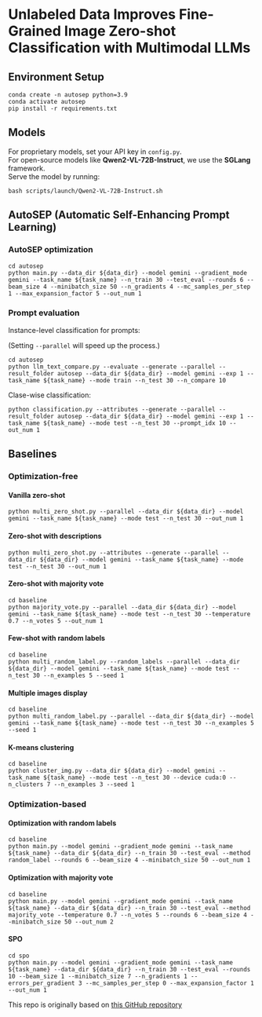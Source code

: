 # Unlabeled Data Improves Fine-Grained Image Zero-shot Classification with Multimodal LLMs

## Environment Setup
```
conda create -n autosep python=3.9
conda activate autosep
pip install -r requirements.txt
```

## Models
For proprietary models, set your API key in `config.py`.  
For open-source models like **Qwen2-VL-72B-Instruct**, we use the **SGLang** framework.  
Serve the model by running:  
```
bash scripts/launch/Qwen2-VL-72B-Instruct.sh
```

## AutoSEP (Automatic Self-Enhancing Prompt Learning)
### AutoSEP optimization
```
cd autosep
python main.py --data_dir ${data_dir} --model gemini --gradient_mode gemini --task_name ${task_name} --n_train 30 --test_eval --rounds 6 --beam_size 4 --minibatch_size 50 --n_gradients 4 --mc_samples_per_step 1 --max_expansion_factor 5 --out_num 1
```

### Prompt evaluation
Instance-level classification for prompts:

(Setting `--parallel` will speed up the process.)
```
cd autosep
python llm_text_compare.py --evaluate --generate --parallel --result_folder autosep --data_dir ${data_dir} --model gemini --exp 1 --task_name ${task_name} --mode train --n_test 30 --n_compare 10
```

Clase-wise classification:
```
python classification.py --attributes --generate --parallel --result_folder autosep --data_dir ${data_dir} --model gemini --exp 1 --task_name ${task_name} --mode test --n_test 30 --prompt_idx 10 --out_num 1
```

## Baselines
### Optimization-free
#### Vanilla zero-shot
```
python multi_zero_shot.py --parallel --data_dir ${data_dir} --model gemini --task_name ${task_name} --mode test --n_test 30 --out_num 1
```

#### Zero-shot with descriptions
```
python multi_zero_shot.py --attributes --generate --parallel --data_dir ${data_dir} --model gemini --task_name ${task_name} --mode test --n_test 30 --out_num 1
```

#### Zero-shot with majority vote
```
cd baseline
python majority_vote.py --parallel --data_dir ${data_dir} --model gemini --task_name ${task_name} --mode test --n_test 30 --temperature 0.7 --n_votes 5 --out_num 1
```

#### Few-shot with random labels
```
cd baseline
python multi_random_label.py --random_labels --parallel --data_dir ${data_dir} --model gemini --task_name ${task_name} --mode test --n_test 30 --n_examples 5 --seed 1
```

#### Multiple images display
```
cd baseline
python multi_random_label.py --parallel --data_dir ${data_dir} --model gemini --task_name ${task_name} --mode test --n_test 30 --n_examples 5 --seed 1
```

#### K-means clustering
```
cd baseline
python cluster_img.py --data_dir ${data_dir} --model gemini --task_name ${task_name} --mode test --n_test 30 --device cuda:0 --n_clusters 7 --n_examples 3 --seed 1
```

### Optimization-based
#### Optimization with random labels
```
cd baseline
python main.py --model gemini --gradient_mode gemini --task_name ${task_name} --data_dir ${data_dir} --n_train 30 --test_eval --method random_label --rounds 6 --beam_size 4 --minibatch_size 50 --out_num 1
```

#### Optimization with majority vote
```
cd baseline
python main.py --model gemini --gradient_mode gemini --task_name ${task_name} --data_dir ${data_dir} --n_train 30 --test_eval --method majority_vote --temperature 0.7 --n_votes 5 --rounds 6 --beam_size 4 --minibatch_size 50 --out_num 2
```

#### SPO
```
cd spo
python main.py --model gemini --gradient_mode gemini --task_name ${task_name} --data_dir ${data_dir} --n_train 30 --test_eval --rounds 10 --beam_size 1 --minibatch_size 7 --n_gradients 1 --errors_per_gradient 3 --mc_samples_per_step 0 --max_expansion_factor 1 --out_num 1
```

This repo is originally based on [this GitHub repository](https://github.com/microsoft/LMOps/tree/main/prompt_optimization)